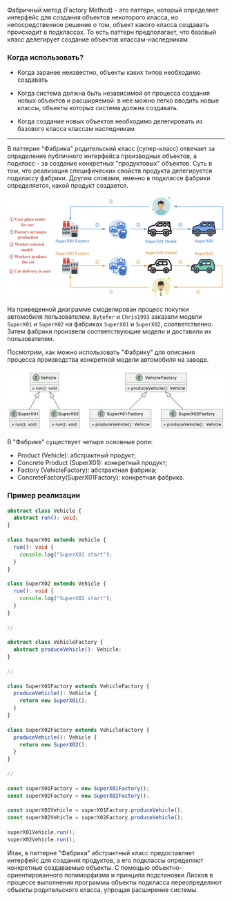 
Фабричный метод (Factory Method) - это паттерн, который определяет интерфейс для создания объектов некоторого класса, но непосредственное решение о том, объект какого класса создавать происходит в подклассах. То есть паттерн предполагает, что базовый класс делегирует создание объектов классам-наследникам.

### Когда использовать?

- Когда заранее неизвестно, объекты каких типов необходимо создавать

- Когда система должна быть независимой от процесса создания новых объектов и расширяемой: в нее можно легко вводить новые классы, объекты которых система должна создавать.

- Когда создание новых объектов необходимо делегировать из базового класса классам наследникам

---

В паттерне "Фабрика" родительский класс (супер-класс) отвечает за определение публичного интерфейса производных объектов, а подкласс - за создание конкретных "продуктовых" объектов. Суть в том, что реализация специфических свойств продукта делегируется подклассу фабрики. Другим словами, именно в подклассе фабрики определяется, какой продукт создается.

![Alt text](./assets/Фабричный%20метод%20~%20Factory%20Method%201.png)

На приведенной диаграмме смоделирован процесс покупки автомобиля пользователем. `Bytefer` и `Chris1993` заказали модели `SuperX01` и `SuperX02` на фабриках `SuperX01` и `SuperX02`, соответственно. Затем фабрики произвели соответствующие модели и доставили их пользователям.

Посмотрим, как можно использовать "Фабрику" для описания процесса производства конкретной модели автомобиля на заводе.

![Alt text](./assets/Фабричный%20метод%20~%20Factory%20Method%202.png)

В "Фабрике" существует четыре основные роли:

- Product (Vehicle): абстрактный продукт;
- Concrete Product (SuperX01): конкретный продукт;
- Factory (VehicleFactory): абстрактная фабрика;
- ConcreteFactory(SuperX01Factory): конкретная фабрика.

### Пример реализации

```ts
abstract class Vehicle {
  abstract run(): void;
}

class SuperX01 extends Vehicle {
  run(): void {
    console.log("SuperX01 start");
  }
}

class SuperX02 extends Vehicle {
  run(): void {
    console.log("SuperX02 start");
  }
}

// 

abstract class VehicleFactory {
  abstract produceVehicle(): Vehicle;
}

// 

class SuperX01Factory extends VehicleFactory {
  produceVehicle(): Vehicle {
    return new SuperX01();
  }
}

class SuperX02Factory extends VehicleFactory {
  produceVehicle(): Vehicle {
    return new SuperX02();
  }
}

// 

const superX01Factory = new SuperX01Factory();
const superX02Factory = new SuperX02Factory();

const superX01Vehicle = superX01Factory.produceVehicle();
const superX02Vehicle = superX02Factory.produceVehicle();

superX01Vehicle.run();
superX02Vehicle.run();
```

Итак, в паттерне "Фабрика" абстрактный класс предоставляет интерфейс для создания продуктов, а его подклассы определяют конкретные создаваемые объекты. С помощью объектно-ориентированного полиморфизма и принципа подстановки Лисков в процессе выполнения программы объекты подкласса переопределяют объекты родительского класса, упрощая расширение системы.
